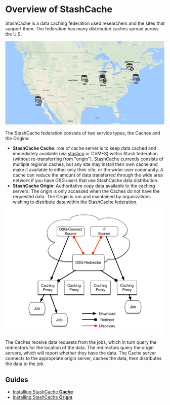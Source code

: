 # Overview of StashCache

StashCache is a data caching federation used researchers and the sites that support them. The federation has many distributed caches spread across the U.S.


![StashCache Map](StashCacheMap.png "StashCache Map")

The StashCache federation consists of two service types, the Caches and the Origins:

* **StashCache Cache**: role of cache server is to keep data cached and immediately available (via [stashcp](https://support.opensciencegrid.org/support/solutions/articles/12000002775-transferring-data-with-stashcach) or CVMFS) within Stash federation (without re-transferring from "origin").  StashCache currently consists of multiple regional caches, but any site may install their own cache and make it available to either only their site, or the wider user community.  A cache can reduce the amount of data transferred through the wide area network if you have OSG users that use StashCache data distribution.
* **StashCache Origin**: Authoritative copy data available to the caching servers.  The origin is only accessed when the Caches do not have the requested data.  The Origin is run and maintained by organizations wishing to distribute data within the StashCache federation.


![StashCache Diagram](StashCache-Diagram.png "StashCache Diagram")

The Caches receive data requests from the jobs, which in turn query the redirectors for the location of the data.  The redirectors query the origin servers, which will report whether they have the data.  The Cache server connects to the appropriate origin server, caches the data, then distributes the data to the job.

## Guides

* [Installing StashCache **Cache**](install-cache.md)
* [Installing StashCache **Origin**](install-origin.md)